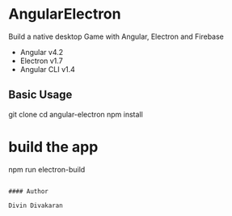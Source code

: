 # AngularElectron

Build a native desktop Game with Angular, Electron and Firebase 


- Angular v4.2
- Electron v1.7
- Angular CLI v1.4 

## Basic Usage

git clone
cd angular-electron
npm install

# build the app
npm run electron-build
```

#### Author

Divin Divakaran
